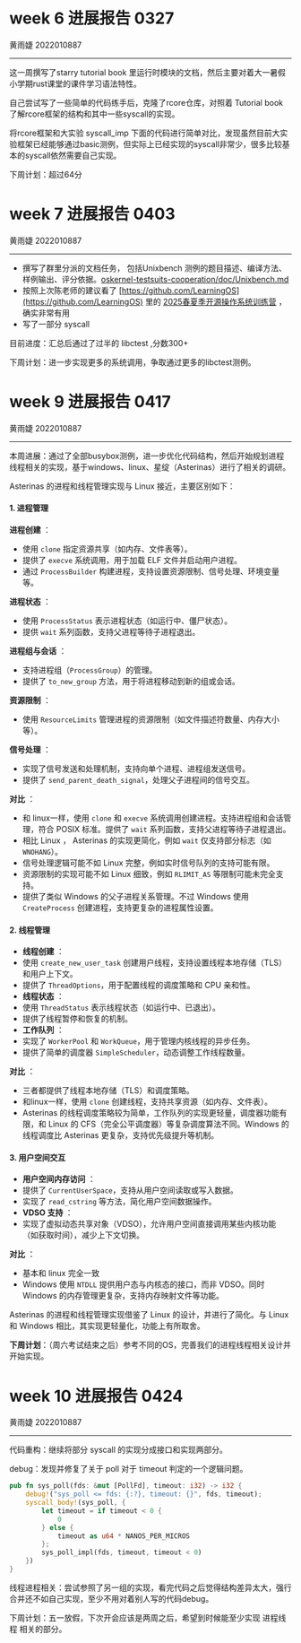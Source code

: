 # week 6 进展报告 0327

黄雨婕 2022010887

---

这一周撰写了starry tutorial book 里运行时模块的文档，然后主要对着大一暑假小学期rust课堂的课件学习语法特性。

自己尝试写了一些简单的代码练手后，克隆了rcore仓库，对照着 Tutorial book 了解rcore框架的结构和其中一些syscall的实现。

将rcore框架和大实验 syscall_imp 下面的代码进行简单对比，发现虽然目前大实验框架已经能够通过basic测例，但实际上已经实现的syscall非常少，很多比较基本的syscall依然需要自己实现。

下周计划：超过64分

# week 7 进展报告 0403

黄雨婕 2022010887

---

- 撰写了群里分派的文档任务， 包括Unixbench 测例的题目描述、编译方法、样例输出、评分依据。[oskernel-testsuits-cooperation/doc/Unixbench.md](https://github.com/oscomp/oskernel-testsuits-cooperation/blob/master/doc/Unixbench.md)
- 按照上次陈老师的建议看了 [https://github.com/LearningOS](https://github.com/LearningOS) 里的 [2025春夏季开源操作系统训练营](https://github.com/LearningOS/rust-based-os-comp2025/blob/main/2025-spring-summary.md) ，确实非常有用
- 写了一部分 syscall

目前进度：汇总后通过了过半的 libctest ,分数300+

下周计划：进一步实现更多的系统调用，争取通过更多的libctest测例。

# week 9 进展报告 0417

黄雨婕 2022010887

---

本周进展：通过了全部busybox测例，进一步优化代码结构，然后开始规划进程线程相关的实现，基于windows、linux、星绽（Asterinas）进行了相关的调研。

Asterinas 的进程和线程管理实现与 Linux 接近，主要区别如下：

#### **1. 进程管理**

**进程创建** ：

* 使用 `clone` 指定资源共享（如内存、文件表等）。
* 提供了 `execve` 系统调用，用于加载 ELF 文件并启动用户进程。
* 通过 `ProcessBuilder` 构建进程，支持设置资源限制、信号处理、环境变量等。

**进程状态** ：

* 使用 `ProcessStatus` 表示进程状态（如运行中、僵尸状态）。
* 提供 `wait` 系列函数，支持父进程等待子进程退出。

**进程组与会话** ：

* 支持进程组（`ProcessGroup`）的管理。
* 提供了 `to_new_group` 方法，用于将进程移动到新的组或会话。

**资源限制** ：

* 使用 `ResourceLimits` 管理进程的资源限制（如文件描述符数量、内存大小等）。

**信号处理** ：

* 实现了信号发送和处理机制，支持向单个进程、进程组发送信号。
* 提供了 `send_parent_death_signal`，处理父子进程间的信号交互。

**对比** ：

* 和 linux一样，使用 `clone` 和 `execve` 系统调用创建进程。支持进程组和会话管理，符合 POSIX 标准。提供了 `wait` 系列函数，支持父进程等待子进程退出。
* 相比 Linux ， Asterinas 的实现更简化，例如 `wait` 仅支持部分标志（如 `WNOHANG`）。
* 信号处理逻辑可能不如 Linux 完整，例如实时信号队列的支持可能有限。
* 资源限制的实现可能不如 Linux 细致，例如 `RLIMIT_AS` 等限制可能未完全支持。
* 提供了类似 Windows 的父子进程关系管理。不过 Windows 使用 `CreateProcess` 创建进程，支持更复杂的进程属性设置。

#### **2. 线程管理**

* **线程创建** ：
* 使用 `create_new_user_task` 创建用户线程，支持设置线程本地存储（TLS）和用户上下文。
* 提供了 `ThreadOptions`，用于配置线程的调度策略和 CPU 亲和性。
* **线程状态** ：
* 使用 `ThreadStatus` 表示线程状态（如运行中、已退出）。
* 提供了线程暂停和恢复的机制。
* **工作队列** ：
* 实现了 `WorkerPool` 和 `WorkQueue`，用于管理内核线程的异步任务。
* 提供了简单的调度器 `SimpleScheduler`，动态调整工作线程数量。

**对比** ：

* 三者都提供了线程本地存储（TLS）和调度策略。
* 和linux一样，使用 `clone` 创建线程，支持共享资源（如内存、文件表）。
* Asterinas 的线程调度策略较为简单，工作队列的实现更轻量，调度器功能有限，和 Linux 的 CFS（完全公平调度器）等复杂调度算法不同。Windows 的线程调度比 Asterinas 更复杂，支持优先级提升等机制。

#### **3. 用户空间交互**

* **用户空间内存访问** ：
* 提供了 `CurrentUserSpace`，支持从用户空间读取或写入数据。
* 实现了 `read_cstring` 等方法，简化用户空间数据操作。
* **VDSO 支持** ：
* 实现了虚拟动态共享对象（VDSO），允许用户空间直接调用某些内核功能（如获取时间），减少上下文切换。

**对比** ：

* 基本和 linux 完全一致
* Windows 使用 `NTDLL` 提供用户态与内核态的接口，而非 VDSO。同时Windows 的内存管理更复杂，支持内存映射文件等功能。

Asterinas 的进程和线程管理实现借鉴了 Linux 的设计，并进行了简化。与 Linux 和 Windows 相比，其实现更轻量化，功能上有所取舍。

**下周计划**：（周六考试结束之后）参考不同的OS，完善我们的进程线程相关设计并开始实现。




# week 10 进展报告 0424

黄雨婕  2022010887

---

代码重构：继续将部分 syscall 的实现分成接口和实现两部分。

debug：发现并修复了关于 poll 对于 timeout 判定的一个逻辑问题。

```rust
pub fn sys_poll(fds: &mut [PollFd], timeout: i32) -> i32 {
    debug!("sys_poll <= fds: {:?}, timeout: {}", fds, timeout);
    syscall_body!(sys_poll, {
        let timeout = if timeout < 0 {
            0
        } else {
            timeout as u64 * NANOS_PER_MICROS
        };
        sys_poll_impl(fds, timeout, timeout < 0)
    })
}
```

线程进程相关：尝试参照了另一组的实现，看完代码之后觉得结构差异太大，强行合并还不如自己实现，至少不用对着别人写的代码debug。

下周计划：五一放假，下次开会应该是两周之后，希望到时候能至少实现 进程线程 相关的部分。

